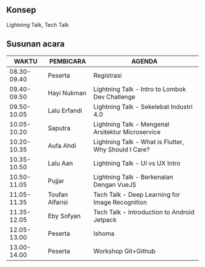 ## Konsep
 Lightning Talk, Tech Talk
 ## Susunan acara
 | WAKTU       | PEMBICARA       | AGENDA                                               |
 |-------------|-----------------|------------------------------------------------------|
 | 08.30-09.40 | Peserta         | Registrasi                                           |
 | 09.40-09.50 | Hayi Nukman     | Lightning Talk - Intro to Lombok Dev Challenge       |
 | 09.50-10.05 | Lalu Erfandi    | Lightning Talk - Sekelebat Industri 4.0              |
 | 10.05-10.20 | Saputra         | Lightning Talk - Mengenal Arsitektur Microservice    |
 | 10.20-10.35 | Aufa Ahdi       | Lightning Talk - What is Flutter, Why Should I Care? |
 | 10.35-10.50 | Lalu Aan        | Lightning Talk - UI vs UX Intro                      |
 | 10.50-11.05 | Pujjar          | Lightning Talk - Berkenalan Dengan VueJS             |
 | 11.05-11.35 | Toufan Alfarisi | Tech Talk - Deep Learning for Image Recognition      |
 | 11.35-12.05 | Eby Sofyan      | Tech Talk - Introduction to Android Jetpack          |
 | 12.05-13.00 | Peserta         | Ishoma                                               |
 | 13.00-14.00 | Peserta         | Workshop Git+Github                                  |

